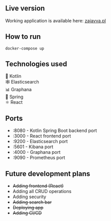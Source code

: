 ## Live version

Working application is available here: 
[zajavva.pl](http://www.zajavva.pl)

## How to run
```
docker-compose up
```

## Technologies used
🍅 Kotlin  
🕸️ Elasticsearch  
📊 Graphana  
🍃 Spring  
⚛ React  

## Ports
- :8080 - Kotlin Spring Boot backend port
- :3000 - React frontend port
- :9200 - Elasticsearch port
- :5601 - Kibana port
- :4000 - Graphana port
- :9090 - Prometheus port

## Future development plans
- <s>Adding frontend (React)</s>
- Adding all CRUD operations
- Adding security
- <s>Adding search bar</s>
- <s>Deploying app</s>
- <s>Adding CI/CD</s>


